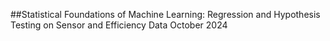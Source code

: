 ##Statistical Foundations of Machine Learning: Regression and Hypothesis Testing on Sensor and Efficiency Data
October 2024
